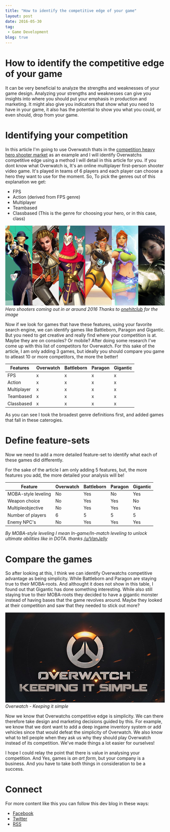```yaml
---
title: "How to identify the competitive edge of your game"
layout: post
date: 2016-05-30
tag:
 - Game Development
blog: true
---
```

# How to identify the competitive edge of your game
It can be very beneficial to analyze the strengths and weaknesses of your game design. Analyzing your strengths and weaknesses can give you insights into where you should put your emphasis in production and marketing. It might also give you indicators that show what you need to have in your game, it also has the potential to show you what you could, or even should, drop from your game.

# Identifying your competition
In this article I'm going to use Overwatch thats in the [competition heavy hero shooter market](http://www.gamasutra.com/view/news/271933/Hero_Shooters_Charting_the_rebirth_of_a_genre.php) as an example and I will identify Overwatchs competitive edge using a method I will detail in this article for you. If you dont know what Overwatch is, It's an online multiplayer first-person shooter video game. It's played in teams of 6 players and each player can choose a hero they want to use for the moment. So, To pick the genres out of this explanation we get:

* FPS
* Action (derived from FPS genre)
* Multiplayer
* Teambased
* Classbased (This is the genre for choosing your hero, or in this case, class)

![Hero shooters coming out in or around 2016](/assets/images/hero-based-shooters-banner.jpg "Hero shooters coming out in or around 2016")
_Hero shooters coming out in or around 2016_
_Thanks to [onehitclub](http://onehitclub.com/2016/01/06/hero-based-shooters-set-to-rule-2016/) for the image_

Now if we look for games that have these features, using your favorite search engine, we can identify games like Battleborn, Paragon and Gigantic. But you need to get creative and really find where your competition is at. Maybe they are on consoles? Or mobile? After doing some research I've come up with this list of competitors for Overwatch. For this sake of the article, I am only adding 3 games, but ideally you should compare you game to atleast 10 or more competitors, the more the better!

|Features | Overwatch | Battleborn | Paragon | Gigantic |
|----------|----------|----------|----------|----------|
|FPS|x|x|x|x|
|Action|x|x|x|x|
|Multiplayer|x|x|x|x|
|Teambased|x|x|x|x|
|Classbased|x|x|x|x|

As you can see I took the broadest genre definitions first, and added games that fall in these caterogies.

# Define feature-sets
Now we need to add a more detailed feature-set to identify what each of these games did differently.

For the sake of the article I am only adding 5 features, but, the more features you add, the more detailed your analysis will be!

|Feature | Overwatch | Battleborn | Paragon | Gigantic |
|----------|----------|----------|----------|----------|
MOBA-style leveling|No|Yes|No|Yes|
Weapon choice|No|Yes|Yes|No|
Multipleobjective|No|Yes|Yes|Yes|
Number of players|6|5|5|5|
Enemy NPC's|No|Yes|Yes|Yes|

_By MOBA-style leveling I mean In-game/In-match leveling to unlock ultimate abilities like in DOTA. thanks [/u/VanJelly](https://www.reddit.com/user/VanJelly)_

# Compare the games
So after looking at this, I think we can identify Overwatchs competitive advantage as being simplicity. While Battleborn and Paragon are staying true to their MOBA-roots. And althought it does not show in this table, I found out that Gigantic has done something interesting. While also still staying true to their MOBA-roots they decided to have a gigantic monster instead of having bases that the game revolves around. Maybe they looked at their competition and saw that they needed to stick out more?

![Overwatch - Keeping it simple](/assets/images/Overwatch-Keeping-it-Simple.jpg "Overwatch - Keeping it simple")
_Overwatch - Keeping it simple_

Now we know that Overwatchs competitive edge is simplicity. We can there therefore take design and marketing decisions guided by this. For example, we know that we dont want to add a deep ingame inventory system or add vehicles since that would defeat the simplicity of Overwatch. We also know what to tell people when they ask us why they should play Overwatch instead of its competition. We've made things a lot easier for ourselves!

 I hope I could relay the point that there is value in analysing your competition. And Yes, games is _an art form_, but your company is a business. And you have to take both things in consideration to be a success.

# Connect

For more content like this you can follow this dev blog in these ways:

 - [Facebook](http://Facebook.com/kirikorostudios)
 - [Twitter](http://twitter.com/happypwn)
 - [RSS](http://kirikoro.com/feed.xml)
